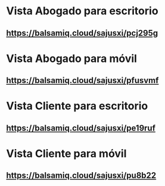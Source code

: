 # Vista Abogado para escritorio

## https://balsamiq.cloud/sajusxi/pcj295g  

# Vista Abogado para móvil

## https://balsamiq.cloud/sajusxi/pfusvmf

# Vista Cliente para escritorio

## https://balsamiq.cloud/sajusxi/pe19ruf

# Vista Cliente para móvil

## https://balsamiq.cloud/sajusxi/pu8b22


